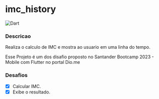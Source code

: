 # imc_history

![Dart](https://img.shields.io/badge/dart-%230175C2.svg?style=for-the-badge&logo=dart&logoColor=white) 
### Descricao
Realiza o calculo de IMC e mostra ao usuario em uma linha do tempo.

Esse Projeto é um dos disafio proposto no Santander Bootcamp 2023 - Mobile com Flutter no portal Dio.me

### Desafios
- [x] Calcular IMC.
- [x] Exibe o resultado.
